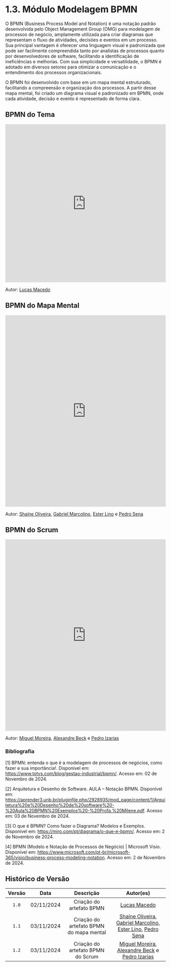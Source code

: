 # 1.3. Módulo Modelagem BPMN

O BPMN (Business Process Model and Notation) é uma notação padrão desenvolvida pelo Object Management Group (OMG) para modelagem de processos de negócio, amplamente utilizada para criar diagramas que representam o fluxo de atividades, decisões e eventos em um processo. Sua principal vantagem é oferecer uma linguagem visual e padronizada que pode ser facilmente compreendida tanto por analistas de processos quanto por desenvolvedores de software, facilitando a identificação de ineficiências e melhorias. Com sua simplicidade e versatilidade, o BPMN é adotado em diversos setores para otimizar a comunicação e o entendimento dos processos organizacionais.

O BPMN foi desenvolvido com base em um mapa mental estruturado, facilitando a compreensão e organização dos processos. A partir desse mapa mental, foi criado um diagrama visual e padronizado em BPMN, onde cada atividade, decisão e evento é representado de forma clara.

## BPMN do Tema

<iframe frameborder="0" style="width:100%;height:495px;" src="https://viewer.diagrams.net/?lightbox=1&highlight=0000ff&nav=1&title=BPMN%20-%20Tema.drawio#Uhttps%3A%2F%2Fdrive.google.com%2Fuc%3Fid%3D1JQLlety3JQ6vq_TGMb-yApIOanZfrFti%26export%3Ddownload"></iframe>

Autor: [Lucas Macedo](https://github.com/Luckx98)

## BPMN do Mapa Mental

<iframe frameborder="0" style="width:100%;height:600px;" src="https://viewer.diagrams.net/?lightbox=1&highlight=0000ff&nav=1&title=BPMN%20-%20Mapa%20mental#Uhttps%3A%2F%2Fdrive.google.com%2Fuc%3Fid%3D1Kt9EPyVTJwTTjd78zZ6GesCARp47abHp%26export%3Ddownload"></iframe>

Autor: [Shaíne Oliveira](https://github.com/ShaineOliveira), [Gabriel Marcolino](https://github.com/GabrielMR360), [Ester Lino](https://github.com/esteerlino) e [Pedro Sena](https://github.com/pedroyen21)

## BPMN do Scrum

<iframe frameborder="0" style="width:100%;height:600px;" src="https://viewer.diagrams.net/?tags=%7B%7D&lightbox=1&highlight=0000ff&edit=_blank&layers=1&nav=1&title=Diagrama%20sem%20nome.drawio#R%3Cmxfile%3E%3Cdiagram%20id%3D%22prtHgNgQTEPvFCAcTncT%22%20name%3D%22Page-1%22%3E7V1Zc6O4Fv41rrr3IV3sy2OcdKZTM5mb6kzd6Z43GWRbHYzcgBO7f%2F1IQmITNjgxhiR0pRM4EgLO8umco4WJfrXa%2FhaB9fIO%2BzCYaIq%2FnejXE03Tdcchfyhll1I0w9FSyiJCfkpTc8ID%2BgU5UeHUDfJhXKqYYBwkaF0mejgMoZeUaCCK8HO52hwH5buuwQJKhAcPBDL1b%2BQny5TqaHZO%2FwLRYinurFpuWrICojJ%2Fk3gJfPxcIOmfJ%2FpVhHGSHq22VzCg3BN8Sa%2B72VOaPVgEw6TNBb9v0b0DNfPus7H9fnf78%2FkX%2BPvCSFt5AsGGv%2FB9hD0Yx5hQH7xos%2BIPn%2BwER%2BJntApASM6my2QVEKJKDr0lCvw%2FwA5v6MPECfAexdk0gjGR6714UrVCugNUXRTaHo7QLxwmQLRK2okSrhRaucYDvQW%2F7nmJEviwBh6t90w0kdBk9nCOPcEogdsCibPrN4hXMIl2pMpWKCsXHVfeC11o5XOuCrpuceKyoAeWyYmA698iaz0XETngUjpCYmadxPwNUX1N%2Bd9zCKOWAjvAWs5VmYMHVaiZrQID2jIxA4GTM1HVJS5Bn9g9P8VRssQLHILgc06dRngT%2BtDn3Mnr%2FIHxmjP1B0ySHWcq2CS4zPKWDOUSjvEm8uChl%2BDcIYJcwEMNqhxy6SseFFAEA5CgpzL0nZ75iqTCVxECEX1C8v8%2BQlQT2Xmu2lNi7QFeSGJbYxQm7AnNKflRPmmEfVcK%2B2%2BSCleMWEezZaJKz0QLZWIdzTbrmlRr7l2laTXE2iZr7q1UHpL8EGtegjXlyGq7oB3xp9l6FX5KQPy4Bx0j0lcKbc%2F0ehqnmqsqFWynqIAotKTncLsGobADDwcBWMdoxtqiFHrbOxA9svpgFicRoB3zkerfHqZVqwzTtowvqlYDL05n6KL2gS6Eq9HuG7%2BenXynJ0R7%2BOn1tlh4vSue3cMIkZdnIjsC%2B822CKScGoH4pffU%2FAuqoJVVQa32ICmo8qsqYs4e4xWS1yRo%2Bwo3IZpc6ZNLnfpUPoM42h3%2FACvCXEYD1NlaR%2BKhRnx7k%2FiGYmqrdxsSnBDHFgQBfFnH3x75Mn90MMjnSvo%2F0ayAcicmPC2ptvVzQ0MfymBMOHlJrX8xA%2F%2Bh8ifHlT%2F%2FZWwk8VuYXMzBCgW79JIVDnGcyj4rT8VMS5X1NqUThiYXIECLMC1g3m%2BhKFUbWhLiLIAQT0iOFulfsxrqmoQ5lMrCuOxMMMtk7CKUa3pMJWFShpiEx0111ayu0JsXNaPlzaQyyUq4y2Uyp8ssuV1mwfEyC66XaCmVYdYShyh%2Bbk7Zr9SCTYZA%2FLfJql%2Fx4sOl9qFiNaUW71BXfLjUri%2FOCtSDz72vVDtY3HDrg88tSqsvzX4JgKQykCGSlhdAklZiOk7pOVBSsoBK1iK1IkqkIGNywGTn7DQHzZzGgZMSFF4pB8%2BcWgBQSswglJYV9DWFwTYWkRVlxpBjpUnRMqtpKLn1KLucflE0K46fefPFMo6jWaFTKANxTl8UnqBqrOw0s9gisYwjvJ4EOCmiEoROQTVFp8t1BGPCFhY43SYwjKlrgcfY6T34Fl15EHYldrLMnj0IQ63xIJr0VjWYRMXfBuV1zPradcqa1%2BZ%2FG5RTPIlUu9z2fr2DT0zCRRWi0kQeiQTBDAb3OEYJwsSNuZ7hJMErUiGgBdTIF0wdr1KHitxZn7N%2FhTYuUxfoOqFB5ZQ7RNceuSfVuOm6EAYSYaF1DAuR4RRvkoDo8lWWa6cqC%2BJ1ejJHW2YJvNaEpYFDH0TMPHarGaZvtIDEGGiOcTpHQVB4Vt%2BEjm%2BwzGSEH2GhxNFmumV1aQVlI3BkIzBrbKCzFK9tSTZwSY4R4BmyOY4I%2F9kRhP6M5sFHaB%2BhvTp6oZhOk1qfOTpUbFmxkw3R7DHbO6p1W7V2lMGptZz1aFblWhn6IAGiQy%2F09Fn%2F3OgKSD16fccvRG%2B%2BZoCqvcwMp9zB1gyjGjUSszqTmHiAgjyGlX%2F3QbxkD5NaIEpYwxQw0tPv4mJynLdLT3aFk2qrMPQv6ZwIchpiNiBMKDcoOHLE9%2FQDlMKChjJCqcoe2GjRJRS23LJJazIKn9mk7bOZdMmgjbJF63Zu8IeN%2Bty2aJ%2FaxOqH4DRbK%2FfPNuVIqZEUDzochDMlVXiDsztU5zwC09VK%2BJvx7%2FTy%2BuJsfsz9u8flt%2F%2FHv1Y3G%2B3H87cLOeMTZuOlNWJkSFlmfSNGrpDvp1Km885A7r2WA4rr9mLMmMQnHvI2J9nspvZYekH9e80oyeCCZ71eKltRBc%2FnMezGyoR%2BHpWpSwOZatB1KGRrE6BldaUYbW841hR87Y%2BzFiCBz2CnDSJJFy3xaraJG5N0eU6OdzZZPo6fL57%2F2rF3hVsv2MRM5brzHlyr3EeoihwRnDXlpoqR6w8zZ6e9x9Dsvp%2B%2Bq3qdMDU5vDurMHP5fS%2BWHSPMPOYrhnwiGjwi5AtmzMcU2EJzOJvoKXNDu%2FJaepiUus%2B9Mcxy12pV3Js9c8JqWqpMB69mlPb4ScTNB7tCNTFfYu8TK3rFITOVww9WvcBuusB5Xf3KA5GD9B1P7MZrkoPxgOT1CEPyCff5fvvcxEM%2BoevY7uCdQE2XZEQcjwSFG5bR94jrQ%2FP61J%2Bf6lu0Ksx01G8kUdKpWJPKKoXiWCD3VYoDh5zUXtq1%2BfES9Hfn9Rhlr6dmsN2tcXr0zpweEXSU01ykl6OzRogciSfIIrFrXw7FxkH4NzIID8PS%2BDtpZIVCEsNoE2kIfu540PMksyMlM8c0zC6NQ85CnDEkcG9VYIIvdqDc3P7zDRqfHzeJSEuc2Yc8kdt3ardOIEULt84YVCwgJyne3HI5XTaEc6%2BX0%2BTk%2BnAyqk5LJdasljqsnyk0sap%2BvnLeRLkmj3LdhshLl%2BKNa1TqvYYPMStDoOaLR%2Fh7n0eqyaMKN8BDAUqoIgNmvMWFWaNKjyo98KnRWi%2BL1vtIUbfNIQoj77yjluYvtUshnqyj%2FjCDE619ObWliuj6eVTEtfr15YTPOo7GvqvR2HW2kLizfq4ahTjny7sctNhRk0dNPk6TqxjctyZbMiZ%2FhU8oLuwGMUbV7yEEefXOD0eruiqtgpB1%2FbzRiS2v7RkD7nep7V3ptLxgrW%2Bddoc8kbhtqCS40%2FnEb70CSZmszhQCiRcdHcfRcTwSeTS1rLrC8HtbAT4mfPa4F40Jn7PBnVXprVT9vBkfRx69G%2BFuhLs2wUN1%2Bn3fcOf0Mr1gyHAnUgfNcGedGu5eJ8mx49ojoEZJ2idfoPm62MfpQ5InZr7blvnuwJgv9%2B1fScOYzfJET2BMHb6XZMr5U4dSnN57miWb6vu2saZthOIOa7MLV07cjnHEGEe0QRJjYHFENunibQPJyfFhTwbDVvtN2IoXHYeM3ruX0xkCmUMbMlKVcfrK2J2%2BTJmreNx3d%2Br24pb3kcwxWnbN7ZM5w0rLuf0sZhywJO22kjz9eNLrJCn3Ju9bks0COtMiAE2pwLNeBd6OVwG4H2b9R2s4brsKYGBGrCofzYpPlz1TlZPb%2BytlaYyy3COiFsI8%2BfKcVwqzl1GvYQtTby3MYQ2iyWNo%2FIPWyh2Ikzew84NhyNmMF%2Bz8wNv%2FSrefChf0S1zH36C6BxEICAPpLjJTqvtxF%2B6OyJsU5QcD6CFiWkR22SeuaGTO04XjcOgHSRRarU1pqIu5heta0O5ruMIh5QQh08VBKPQimO2%2FQc12TbeuScZM%2BKjgzYsnetfwzAssTWKZB8RVYX7HLIJc0YlaezCO6SFkrRLeoDnyqCGsYED7WxCPSj8qfePwT%2F9KX%2FMFcOGVvMcPhxwtMtdSSxKr2%2BbvzB8OkdNqwwrouvhsiNUy%2BhNOeIs9wLW%2Bgj%2B4dv7566f35%2Bwncm6t%2B0fDvg1rPipxTb%2BO%2B4SDJzTuafauepd0CuVD9q3RTvFL1Q33k%2BvaJEomQYVmq2U4678DGhNYezaab95NalhjttpHyys3C%2BjkXUz9SF91uy%2B9urKv6%2B2%2B3v68C7GPsdi5uNBUF%2FsYt8UCvS0WiM%2FBvHdV09%2B%2Bqp26u3BbqkhfO8tJKtL1znLj3KGXBkUfRkU%2BzKrP1h1NzaDpoTi1aw1Rlcr3Wk3dYUFhCy059vtFahbxVNRx3%2BeFpAtMw6yoaQffF7Levn%2Fdv5d1SKcb4VEscu9c%2BV1HVn5Hyf9prXyuo%2B2g%2Bo3kilo3X6C%2F7jtb5DTCOClWp0mcO%2BzTeeyf%2FwU%3D%3C%2Fdiagram%3E%3C%2Fmxfile%3E"></iframe>

Autor: [Miguel Moreira](https://github.com/EhOMiguel), [Alexandre Beck](https://github.com/) e [Pedro Izarias](https://github.com/)

### Bibliografia

[1] BPMN: entenda o que é a modelagem de processos de negócios, como fazer e sua importância!. Disponível em: https://www.totvs.com/blog/gestao-industrial/bpmn/. Acesso em: 02 de Novembro de 2024.

[2] Arquitetura e Desenho de Software. AULA – Notação BPMN. Disponível em: https://aprender3.unb.br/pluginfile.php/2928935/mod_page/content/1/Arquitetura%20e%20Desenho%20de%20software%20-%20Aula%20BPMN%20Exemplos%20-%20Profa.%20Milene.pdf. Acesso em: 03 de Novembro de 2024.

[3] O que é BPMN? Como fazer o Diagrama? Modelos e Exemplos. Disponível em: <https://miro.com/pt/diagrama/o-que-e-bpmn/>. Acesso em: 2 de Novembro de 2024.

[4] BPMN (Modelo e Notação de Processos de Negócio) | Microsoft Visio. Disponível em: <https://www.microsoft.com/pt-br/microsoft-365/visio/business-process-modeling-notation>. Acesso em: 2 de Novembro de 2024.

## Histórico de Versão

| Versão |    Data    |      Descrição      |                                                                                              Autor(es)                                                                                               |
| :----: | :--------: | :-----------------: | :--------------------------------------------------------------------------------------------------------------------------------------------------------------------------------------------------: |
| `1.0`  | 02/11/2024 | Criação do artefato BPMN | [Lucas Macedo](https://github.com/Luckx98) |
| `1.1`  | 03/11/2024 | Criação do artefato BPMN do mapa mental | [Shaíne Oliveira](https://github.com/ShaineOliveira), [Gabriel Marcolino](https://github.com/GabrielMR360), [Ester Lino](https://github.com/esteerlino), [Pedro Sena](https://github.com/pedroyen21) |
| `1.2`  | 03/11/2024 | Criação do artefato BPMN do Scrum | [Miguel Moreira](https://github.com/EhOMiguel), [Alexandre Beck](https://github.com/) e [Pedro Izarias](https://github.com/) |

